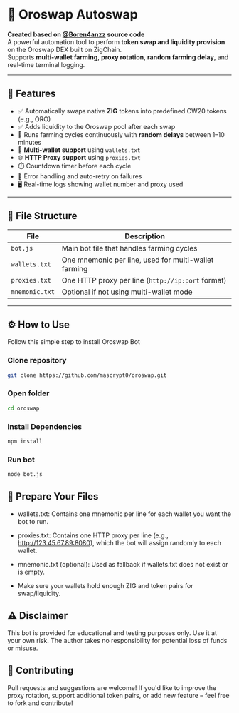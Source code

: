 # 🤖 Oroswap Autoswap

**Created based on [@Boren4anzz](https://github.com/Boren4anzz/Oroswap-Testnet) source code**<br>
A powerful automation tool to perform **token swap and liquidity provision** on the Oroswap DEX built on ZigChain.  
Supports **multi-wallet farming**, **proxy rotation**, **random farming delay**, and real-time terminal logging.

---

## 🚀 Features

- ✅ Automatically swaps native **ZIG** tokens into predefined CW20 tokens (e.g., ORO)
- ✅ Adds liquidity to the Oroswap pool after each swap
- 🔁 Runs farming cycles continuously with **random delays** between 1–10 minutes
- 🔐 **Multi-wallet support** using `wallets.txt`
- 🌐 **HTTP Proxy support** using `proxies.txt`
- ⏱️ Countdown timer before each cycle
- 🧠 Error handling and auto-retry on failures
- 🖥️ Real-time logs showing wallet number and proxy used

---

## 📁 File Structure

| File           | Description |
|----------------|-------------|
| `bot.js`   | Main bot file that handles farming cycles |
| `wallets.txt`  | One mnemonic per line, used for multi-wallet farming |
| `proxies.txt`  | One HTTP proxy per line (`http://ip:port` format) |
| `mnemonic.txt` | Optional if not using multi-wallet mode |

---

## ⚙️ How to Use
Follow this simple step to install Oroswap Bot

### Clone repository

```bash
git clone https://github.com/mascrypt0/oroswap.git
```

### Open folder

```bash
cd oroswap
```

### Install Dependencies

```bash
npm install
```
### Run bot
```bash
node bot.js
```

## 🔄 Prepare Your Files
- wallets.txt:
Contains one mnemonic per line for each wallet you want the bot to run.

- proxies.txt:
Contains one HTTP proxy per line (e.g., http://123.45.67.89:8080), which the bot will assign randomly to each wallet.
- mnemonic.txt (optional):
Used as fallback if wallets.txt does not exist or is empty.

- Make sure your wallets hold enough ZIG and token pairs for swap/liquidity.


## ⚠️ Disclaimer
This bot is provided for educational and testing purposes only.
Use it at your own risk. The author takes no responsibility for potential loss of funds or misuse.

## 🤝 Contributing
Pull requests and suggestions are welcome!
If you'd like to improve the proxy rotation, support additional token pairs, or add new feature – feel free to fork and contribute!
